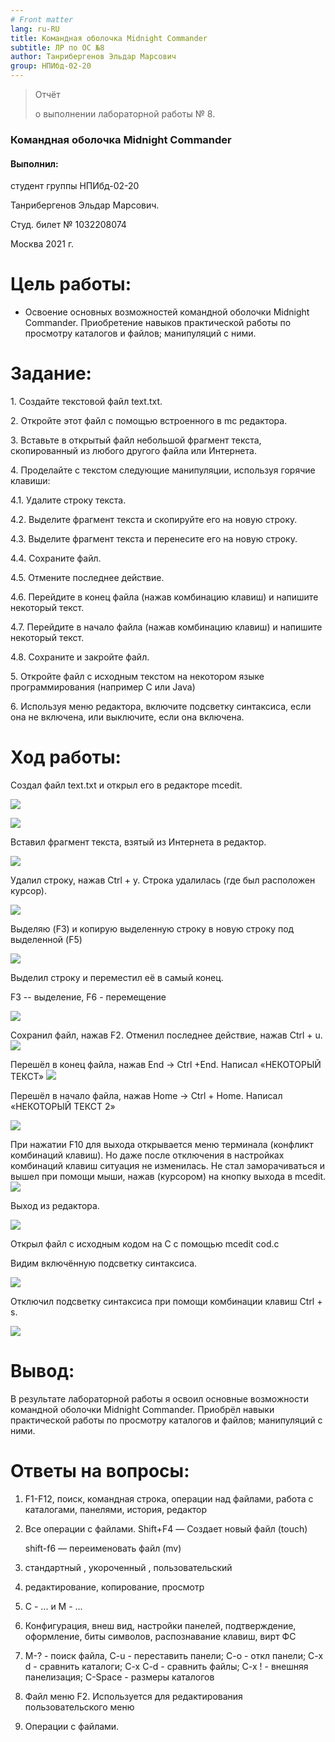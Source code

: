 ```yaml
---
# Front matter
lang: ru-RU
title: Командная оболочка Midnight Commander
subtitle: ЛР по ОС №8
author: Танрибергенов Эльдар Марсович
group: НПИбд-02-20
---
```





> Отчёт
>
> о выполнении лабораторной работы № 8.
>

### Командная оболочка Midnight Commander



#### Выполнил:

студент группы НПИбд-02-20

Танрибергенов Эльдар Марсович.

Студ. билет № 1032208074

Москва 2021 г.



# Цель работы:

-   Освоение основных возможностей командной оболочки Midnight
    Commander. Приобретение навыков практической работы по просмотру
    каталогов и файлов; манипуляций с ними.

# Задание:

1\. Создайте текстовой файл text.txt.

2\. Откройте этот файл с помощью встроенного в mc редактора.

3\. Вставьте в открытый файл небольшой фрагмент текста, скопированный из
любого другого файла или Интернета.

4\. Проделайте с текстом следующие манипуляции, используя горячие
клавиши:

4.1. Удалите строку текста.

4.2. Выделите фрагмент текста и скопируйте его на новую строку.

4.3. Выделите фрагмент текста и перенесите его на новую строку.

4.4. Сохраните файл.

4.5. Отмените последнее действие.

4.6. Перейдите в конец файла (нажав комбинацию клавиш) и напишите
некоторый текст.

4.7. Перейдите в начало файла (нажав комбинацию клавиш) и напишите
некоторый текст.

4.8. Сохраните и закройте файл.

5\. Откройте файл с исходным текстом на некотором языке программирования
(например C или Java)

6\. Используя меню редактора, включите подсветку синтаксиса, если она не
включена, или выключите, если она включена.

# Ход работы:

Создал файл text.txt и открыл его в редакторе mcedit.

![](https://github.com/emtanribergenov/OS_labs/blob/master/8/screenshots/1.png)

![](https://github.com/emtanribergenov/OS_labs/blob/master/8/screenshots/2.png)

Вставил фрагмент текста, взятый из Интернета в редактор.

![](https://github.com/emtanribergenov/OS_labs/blob/master/8/screenshots/3.png)

Удалил строку, нажав Ctrl + y. Строка удалилась (где был расположен
курсор).

![](https://github.com/emtanribergenov/OS_labs/blob/master/8/screenshots/4.png)

Выделяю (F3) и копирую выделенную строку в новую строку под выделенной
(F5)

![](https://github.com/emtanribergenov/OS_labs/blob/master/8/screenshots/5.png)

Выделил строку и переместил её в самый конец.

F3 -- выделение, F6 -
перемещение

![](https://github.com/emtanribergenov/OS_labs/blob/master/8/screenshots/6.png)

Сохранил файл, нажав F2. Отменил последнее действие, нажав Ctrl + u.
![](https://github.com/emtanribergenov/OS_labs/blob/master/8/screenshots/7.png)

Перешёл в конец файла, нажав End → Ctrl +End. Написал «НЕКОТОРЫЙ ТЕКСТ»
![](https://github.com/emtanribergenov/OS_labs/blob/master/8/screenshots/8.png)

Перешёл в начало файла, нажав Home → Ctrl + Home. Написал «НЕКОТОРЫЙ
ТЕКСТ 2» 

![](https://github.com/emtanribergenov/OS_labs/blob/master/8/screenshots/9.png)

При нажатии F10 для выхода открывается меню терминала (конфликт
комбинаций клавиш). Но даже после отключения в настройках комбинаций
клавиш ситуация не изменилась. Не стал заморачиваться и вышел при помощи
мыши, нажав (курсором) на кнопку выхода в mcedit.
![](https://github.com/emtanribergenov/OS_labs/blob/master/8/screenshots/10.png)

Выход из редактора.

![](https://github.com/emtanribergenov/OS_labs/blob/master/8/screenshots/11.png)

Открыл файл с исходным кодом на C с помощью mcedit cod.c

Видим включённую подсветку синтаксиса.

![](https://github.com/emtanribergenov/OS_labs/blob/master/8/screenshots/12.png)

Отключил подсветку синтаксиса при помощи комбинации клавиш Ctrl + s.

![](https://github.com/emtanribergenov/OS_labs/blob/master/8/screenshots/13.png)

# Вывод:

В результате лабораторной работы я освоил основные возможности
командной оболочки Midnight Commander. Приобрёл навыки практической
работы по просмотру каталогов и файлов; манипуляций с ними.



# Ответы на вопросы:

1. F1-F12, поиск, командная строка, операции над файлами, работа с каталогами, панелями, история, редактор

2. Все операции с файлами. Shift+F4 — Создает новый файл (touch)

   shift-f6 — переименовать файл (mv)

3.  стандартный , укороченный , пользовательский

4. редактирование, копирование, просмотр

5.  С - ... и  M - ...

6.  Конфигурация, внеш вид, настройки панелей, подтверждение, оформление, биты символов, распознавание клавиш, вирт ФС

7.  M-? - поиск файла, C-u - переставить панели; C-o - откл панели; C-x d - сравнить каталоги; C-x C-d - сравнить файлы; C-x ! - внешняя панелизация; C-Space - размеры каталогов

8. Файл меню F2. Используется для редактирования пользовательского меню

9.  Операции с файлами.
